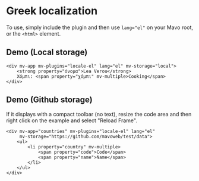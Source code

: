 # Greek localization

To use, simply include the plugin and then use `lang="el"` on your Mavo root, or the `<html>` element.

## Demo (Local storage)

```markup
<div mv-app mv-plugins="locale-el" lang="el" mv-storage="local">
	<strong property="όνομα">Lea Verou</strong>
	Χόμπι: <span property="χόμπι" mv-multiple>Cooking</span>
</div>
```

## Demo (Github storage)

If it displays with a compact toolbar (no text), resize the code area and then right click on the example and select "Reload Frame".

```markup
<div mv-app="countries" mv-plugins="locale-el" lang="el" 
     mv-storage="https://github.com/mavoweb/test/data">
	<ul>
		<li property="country" mv-multiple>
			<span property="code">Code</span>
			<span property="name">Name</span>
		</li>
	</ul>
</div>
```
